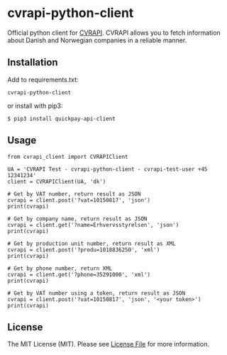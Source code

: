 # cvrapi-python-client
Official python client for [CVRAPI](https://cvrapi.dk/documentation).
CVRAPI allows you to fetch information about Danish and Norwegian companies in a reliable manner.

Installation
----
Add to requirements.txt:
```
cvrapi-python-client
```
or install with pip3:
```
$ pip3 install quickpay-api-client
```


Usage
----
```
from cvrapi_client import CVRAPIClient

UA = 'CVRAPI Test - cvrapi-python-client - cvrapi-test-user +45 12341234'
client = CVRAPIClient(UA, 'dk')

# Get by VAT number, return result as JSON
cvrapi = client.post('?vat=10150817', 'json')
print(cvrapi)

# Get by company name, return result as JSON
cvrapi = client.get('?name=Erhvervsstyrelsen', 'json')
print(cvrapi)

# Get by production unit number, return result as XML
cvrapi = client.post('?produ=1018836250', 'xml')
print(cvrapi)

# Get by phone number, return XML
cvrapi = client.get('?phone=35291000', 'xml')
print(cvrapi)

# Get by VAT number using a token, return result as JSON
cvrapi = client.post('?vat=10150817', 'json', '<your token>')
print(cvrapi)

```

License
----
The MIT License (MIT). Please see [License File](LICENSE) for more information.
